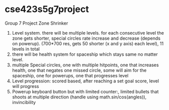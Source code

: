 # cse423s5g7project
Group 7 Project Zone Shrinker
1. Level system. there will be multiple levels. for each consecutive level the zone gets shorter, special circles rate increase and decrease (depends on powerup). (700*700 res, gets 50 shorter (x and y axis) each level), 11 levels in total
2. there will be health system for spaceship which stays same no matter level. 
3. multiple Special circles, one with multiple hitpoints, one that increases health, one that negates one missed circle, some will aim for the spaceship, one for powerups, one that progresses level
4. Level progression:  scored based, after reaching a set goal score, level will progress 
5. Powerup keyboard button but with limited counter:, limited bullets that shoots at multiple direction (handle using math.sin/cos(angles)), invincibility 
